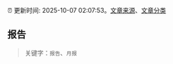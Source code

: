 :alarm_clock: 更新时间: 2025-10-07 02:07:53。[文章来源](/README.md)、[文章分类](/TAGS.md)

## 报告


> 关键字：`报告`、`月报`



